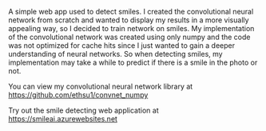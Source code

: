 A simple web app used to detect smiles. I created the convolutional neural network
from scratch and wanted to display my results in a more visually appealing way, so I
decided to train network on smiles. My implementation of the convolutional network
was created using only numpy and the code was not optimized for cache hits since I just
wanted to gain a deeper understanding of neural networks. So when detecting smiles,
my implementation may take a while to predict if there is a smile in the photo or not.

You can view my convolutional neural network library at https://github.com/ethsu1/convnet_numpy

Try out the smile detecting web application at https://smileai.azurewebsites.net